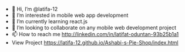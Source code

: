 - 👋 Hi, I’m @latifa-12
- 👀 I’m interested in mobile web app development
- 🌱 I’m currently learning react.js
- 💞️ I’m looking to collaborate on any mobile web development project 
- 📫 How to reach me http://linkedin.com/in/latifat-oduntan-93b25b1a1
-  View Project https://latifa-12.github.io/Ashabi-s-Pie-Shop/index.html


<!---
latifa-12/latifa-12 is a ✨ special ✨ repository because its `README.md` (this file) appears on your GitHub profile.
You can click the Preview link to take a look at your changes.
--->
